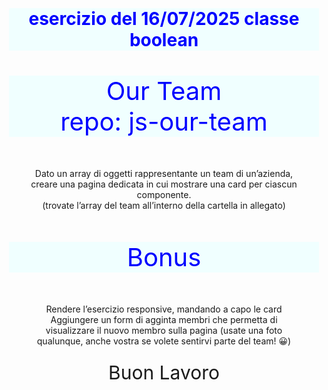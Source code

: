 <div style="padding:4px; text-align:center">
<h1 style="background-color:azure; color:blue"> esercizio del 16/07/2025 classe boolean  </h1>
<p style="background-color:azure; color:blue; font-size:40px"> Our Team <br> repo: js-our-team   </p>
<p style="padding: 10px 30px;">
Dato un array di oggetti rappresentante un team di un’azienda, creare una pagina dedicata in cui mostrare una card per ciascun componente.<br>
(trovate l’array del team all’interno della cartella in allegato)

</p>
<p style="background-color:azure; color:blue; font-size:40px">Bonus  </p>
<p style="padding: 10px 30px;">
Rendere l’esercizio responsive, mandando a capo le card
Aggiungere un form di agginta membri che permetta di visualizzare il nuovo membro sulla pagina (usate una foto qualunque, anche vostra se volete sentirvi parte del team! 😀)
</p>

<span style="font-size:30px">Buon Lavoro</span>

</div>
